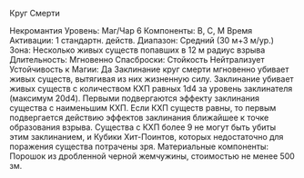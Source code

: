 
Круг Смерти

Некромантия
Уровень: Маг/Чар 6
Компоненты: В, С, М
Время Активации: 1 стандартн. действ.
Диапазон: Средний (30 м+3 м/ур.)
Зона: Несколько живых существ
попавших в 12 м радиус взрыва
Длительность: Мгновенно
Спасброски: Стойкость Нейтрализует
Устойчивость к Магии: Да
Заклинание круг смерти мгновенно
убивает живых существ, вытягивая из
них жизненную силу.
Заклинание убивает живых существ
с количеством КХП равных 1d4 за
уровень заклинателя (максимум 20d4).
Первыми подвергаются эффекту заклинания существа с наименьшим КХП.
Если КХП существ равны, то первым
подвергается действию эффектов заклинания ближайшее к точке образования взрыва. Существа с КХП более
9 не могут быть убиты этим заклинанием, и Кубики Хит-Поинтов, которых
недостаточно для поражения существа
потрачены зря.
Материальные компоненты: Порошок из дробленной черной жемчужины, стоимостью не менее 500 зм.